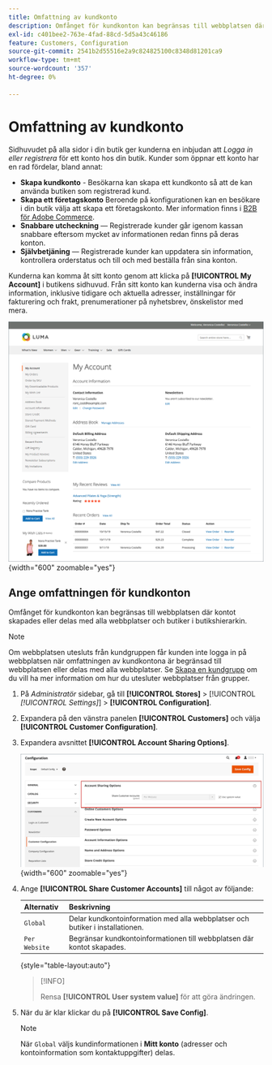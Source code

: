 ```yaml
---
title: Omfattning av kundkonto
description: Omfånget för kundkonton kan begränsas till webbplatsen där kontot skapades eller delas med alla webbplatser och butiker i butikshierarkin.
exl-id: c401bee2-763e-4fad-88cd-5d5a43c46186
feature: Customers, Configuration
source-git-commit: 2541b2d55516e2a9c824825100c8348d81201ca9
workflow-type: tm+mt
source-wordcount: '357'
ht-degree: 0%

---
```


# Omfattning av kundkonto

Sidhuvudet på alla sidor i din butik ger kunderna en inbjudan att _Logga in eller registrera_ för ett konto hos din butik. Kunder som öppnar ett konto har en rad fördelar, bland annat:

* **Skapa kundkonto** - Besökarna kan skapa ett kundkonto så att de kan använda butiken som registrerad kund.
* **Skapa ett företagskonto** Beroende på konfigurationen kan en besökare i din butik välja att skapa ett företagskonto. Mer information finns i [B2B för Adobe Commerce](../b2b/introduction.md).
* **Snabbare utcheckning** — Registrerade kunder går igenom kassan snabbare eftersom mycket av informationen redan finns på deras konton.
* **Självbetjäning** — Registrerade kunder kan uppdatera sin information, kontrollera orderstatus och till och med beställa från sina konton.

Kunderna kan komma åt sitt konto genom att klicka på **[!UICONTROL My Account]** i butikens sidhuvud. Från sitt konto kan kunderna visa och ändra information, inklusive tidigare och aktuella adresser, inställningar för fakturering och frakt, prenumerationer på nyhetsbrev, önskelistor med mera.

![Mitt konto](assets/account-dashboard-my-account.png){width="600" zoomable="yes"}

## Ange omfattningen för kundkonton

Omfånget för kundkonton kan begränsas till webbplatsen där kontot skapades eller delas med alla webbplatser och butiker i butikshierarkin.

>[!NOTE]
>
>Om webbplatsen utesluts från kundgruppen får kunden inte logga in på webbplatsen när omfattningen av kundkontona är begränsad till webbplatsen eller delas med alla webbplatser. Se [Skapa en kundgrupp](customer-groups.md#create-a-customer-group) om du vill ha mer information om hur du utesluter webbplatser från grupper.

1. På _Administratör_ sidebar, gå till **[!UICONTROL Stores]** > [!UICONTROL _[!UICONTROL Settings]_] > **[!UICONTROL Configuration]**.

1. Expandera på den vänstra panelen **[!UICONTROL Customers]** och välja **[!UICONTROL Customer Configuration]**.

1. Expandera avsnittet **[!UICONTROL Account Sharing Options]**.

   ![Alternativ för kontodelning](assets/customer-configuration-account-sharing-options.png){width="600" zoomable="yes"}

1. Ange **[!UICONTROL Share Customer Accounts]** till något av följande:

   | Alternativ | Beskrivning |
   | --- | --- |
   | `Global` | Delar kundkontoinformation med alla webbplatser och butiker i installationen. |
   | `Per Website` | Begränsar kundkontoinformationen till webbplatsen där kontot skapades. |

   {style="table-layout:auto"}

   >[!INFO]
   >
   > Rensa **[!UICONTROL User system value]** för att göra ändringen.

1. När du är klar klickar du på **[!UICONTROL Save Config]**.

   >[!NOTE]
   >
   >När `Global` väljs kundinformationen i **Mitt konto** (adresser och kontoinformation som kontaktuppgifter) delas.

